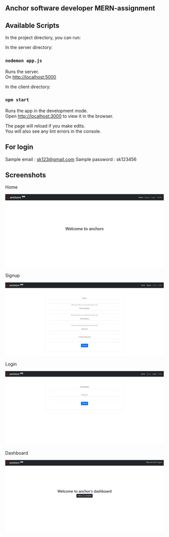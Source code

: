 ## Anchor software developer MERN-assignment

## Available Scripts

In the project directory, you can run:

In the server directory:

### `nodemon app.js`

Runs the server.\
On [http://localhost:5000](http://localhost:5000)

In the client directory:

### `npm start`

Runs the app in the development mode.\
Open [http://localhost:3000](http://localhost:3000) to view it in the browser.

The page will reload if you make edits.\
You will also see any lint errors in the console.

## For login

Sample email : sk123@gmail.com
Sample password : sk123456

## Screenshots

Home

![Screenshot](screenshots/Home.png)

Signup

![Screenshot](screenshots/Signup.png)

Login

![Screenshot](screenshots/Login.png)

Dashboard

![Screenshot](screenshots/Dashboard.png)
